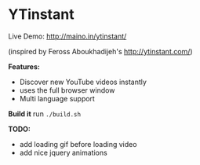 YTinstant
=========

Live Demo: http://maino.in/ytinstant/

(inspired by Feross Aboukhadijeh's http://ytinstant.com/)

**Features:**
* Discover new YouTube videos instantly
* uses the full browser window
* Multi language support

**Build it**
run `./build.sh`

**TODO:**
* add loading gif before loading video
* add nice jquery animations
